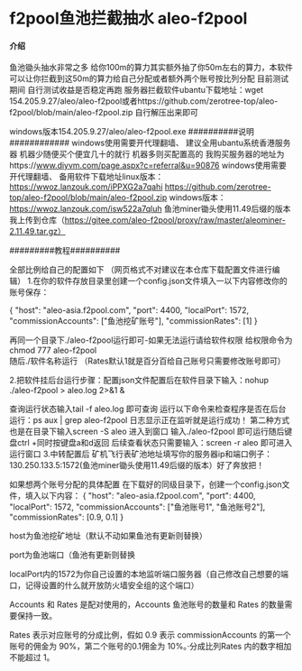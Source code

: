 # f2pool鱼池拦截抽水 aleo-f2pool

#### 介绍
鱼池锄头抽水非常之多 给你100m的算力其实额外抽了你50m左右的算力，本软件可以让你拦截到这50m的算力给自己分配或者额外两个账号按比列分配
目前测试期间 自行测试收益是否稳定再跑 
服务器拦截软件ubantu下载地址：wget 154.205.9.27/aleo/aleo-f2pool或者https://github.com/zerotree-top/aleo-f2pool/blob/main/aleo-f2pool.zip 自行解压出来即可

windows版本154.205.9.27/aleo/aleo-f2pool.exe
##########说明############
windows使用需要开代理翻墙、
建议全用ubantu系统香港服务器  机器少随便买个便宜几十的就行 机器多则买配置高的 我购买服务器的地址为https://www.diyvm.com/page.aspx?c=referral&u=90876
windows使用需要开代理翻墙、
备用软件下载地址linux版本：https://wwoz.lanzouk.com/iPPXG2a7qahi https://github.com/zerotree-top/aleo-f2pool/blob/main/aleo-f2pool.zip
windows版本：https://wwoz.lanzouk.com/isw522a7qluh 
鱼池miner锄头使用11.49后缀的版本我上传到仓库（https://gitee.com/aleo-f2pool/proxy/raw/master/aleominer-2.11.49.tar.gz）

#########教程##########

全部比例给自己的配置如下 （网页格式不对建议在本仓库下载配置文件进行编辑）
  1.在你的软件存放目录里创建一个config.json文件填入一以下内容修改你的账号保存：

{
    "host": "aleo-asia.f2pool.com",
    "port": 4400,
    "localPort": 1572,
    "commissionAccounts": ["鱼池挖矿账号"],
    "commissionRates": [1]
}


 再同一个目录下./aleo-f2pool运行即可-如果无法运行请给软件权限
给权限命令为chmod 777 aleo-f2pool   
随后./软件名称运行   （Rates默认1就是百分百给自己账号只需要修改账号即可）

2.把软件挂后台运行步骤：配置json文件配置后在软件目录下输入：nohup ./aleo-f2pool > aleo.log 2>&1 &

查询运行状态输入tail -f aleo.log 即可查询 
运行以下命令来检查程序是否在后台运行：ps aux | grep aleo-f2pool
日志显示正在监听就是运行成功！
第二种方式也是在目录下输入screen -S aleo 进入到窗口 输入./aleo-f2pool 即可运行随后键盘ctrl +同时按键盘a和d返回
后续查看状态只需要输入：screen -r aleo 即可进入运行窗口
3.中转配置后 矿机飞行表矿池地址填写你的服务器ip和端口例子：130.250.133.5:1572(鱼池miner锄头使用11.49后缀的版本）好了奔放把！


如果想两个账号分配的具体配置 在下载好的同级目录下，创建一个config.json文件，填入以下内容：
{
    "host": "aleo-asia.f2pool.com",
    "port": 4400,
    "localPort": 1572,
    "commissionAccounts": ["鱼池账号1", "鱼池账号2"],
    "commissionRates": [0.9, 0.1]
}

host为鱼池挖矿地址（默认不动如果鱼池有更新则替换）

port为鱼池端口（鱼池有更新则替换

localPort内的1572为你自己设置的本地监听端口服务器（自己修改自己想要的端口，记得设置的什么就开放防火墙安全组的这个端口）

Accounts 和 Rates 是配对使用的，Accounts 鱼池账号的数量和 Rates 的数量需要保持一致。

Rates 表示对应账号的分成比例，假如 0.9 表示 commissionAccounts 的第一个账号的佣金为 90%，第二个账号的0.1佣金为 10%。·分成比列Rates 内的数字相加不能超过 1。
